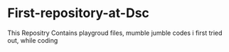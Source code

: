 # First-repository-at-Dsc
This Repositry Contains playgroud files, mumble jumble codes i first tried out, while coding
